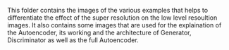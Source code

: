 This folder contains the images of the various examples that helps to differentiate the effect of the super resolution on the low level resoultion images. It also contains some images that are used for the explaination of the Autoencoder, its working and the architecture of Generator, Discriminator as well as the full Autoencoder.

